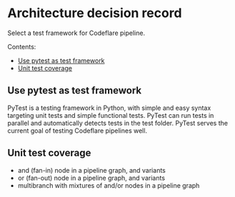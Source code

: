 # Architecture decision record

Select a test framework for Codeflare pipeline.

Contents:

* [Use pytest as test framework](#use-pytest-as-test-framework)
* [Unit test coverage](#unit-test-coverage)

## Use pytest as test framework
PyTest is a testing framework in Python, with simple and easy syntax targeting unit tests and simple functional tests. PyTest can run tests in parallel and automatically detects tests in the test folder. PyTest serves the current goal of testing Codeflare pipelines well.

## Unit test coverage
* and (fan-in) node in a pipeline graph, and variants
* or (fan-out) node in a pipeline graph, and variants
* multibranch with mixtures of and/or nodes in a pipeline graph
